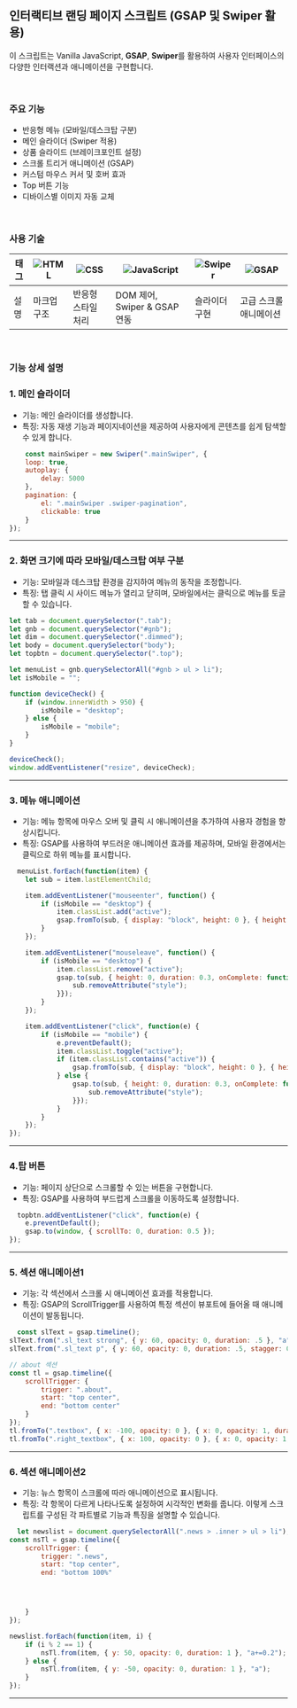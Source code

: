 ## 인터랙티브 랜딩 페이지 스크립트 (GSAP 및 Swiper 활용)

이 스크립트는 Vanilla JavaScript, **GSAP**, **Swiper**를 활용하여 사용자 인터페이스의 다양한 인터랙션과 애니메이션을 구현합니다.

<br/>

### 주요 기능

- 반응형 메뉴 (모바일/데스크탑 구분)
- 메인 슬라이더 (Swiper 적용)
- 상품 슬라이드 (브레이크포인트 설정)
- 스크롤 트리거 애니메이션 (GSAP)
- 커스텀 마우스 커서 및 호버 효과
- Top 버튼 기능
- 디바이스별 이미지 자동 교체

<br/>

### 사용 기술

| 태그 | ![HTML](https://img.shields.io/badge/HTML5-F05032?logo=html5&logoColor=white&style=flat-square) | ![CSS](https://img.shields.io/badge/CSS3-1572B6?logo=css3&logoColor=white&style=flat-square) | ![JavaScript](https://img.shields.io/badge/JavaScript-F7DF1E?logo=javascript&logoColor=000&style=flat-square) | ![Swiper](https://img.shields.io/badge/Swiper-6332F6?logo=swiper&logoColor=white&style=flat-square) | ![GSAP](https://img.shields.io/badge/GSAP-88CE02?logo=greensock&logoColor=white&style=flat-square) |
|---|---|---|---|---|---|
| 설명 | 마크업 구조 | 반응형 스타일 처리 | DOM 제어, Swiper & GSAP 연동 | 슬라이더 구현 | 고급 스크롤 애니메이션 |


<br/>

### 기능 상세 설명

### 1. 메인 슬라이더
- 기능: 메인 슬라이더를 생성합니다.
- 특징: 자동 재생 기능과 페이지네이션을 제공하여 사용자에게 콘텐츠를 쉽게 탐색할 수 있게 합니다.

``` JavaScript
    const mainSwiper = new Swiper(".mainSwiper", {
    loop: true,
    autoplay: { 
        delay: 5000
    },
    pagination: {
        el: ".mainSwiper .swiper-pagination",
        clickable: true
    }
});
```

---

### 2. 화면 크기에 따라 모바일/데스크탑 여부 구분

- 기능: 모바일과 데스크탑 환경을 감지하여 메뉴의 동작을 조정합니다.
- 특징: 탭 클릭 시 사이드 메뉴가 열리고 닫히며, 모바일에서는 클릭으로 메뉴를 토글할 수 있습니다.

```javascript
let tab = document.querySelector(".tab");
let gnb = document.querySelector("#gnb");
let dim = document.querySelector(".dimmed");
let body = document.querySelector("body");
let topbtn = document.querySelector(".top");

let menuList = gnb.querySelectorAll("#gnb > ul > li");
let isMobile = "";

function deviceCheck() {
    if (window.innerWidth > 950) {
        isMobile = "desktop";
    } else {
        isMobile = "mobile";
    }
}

deviceCheck();
window.addEventListener("resize", deviceCheck);

```

---
### 3. 메뉴 애니메이션

- 기능: 메뉴 항목에 마우스 오버 및 클릭 시 애니메이션을 추가하여 사용자 경험을 향상시킵니다.
- 특징: GSAP를 사용하여 부드러운 애니메이션 효과를 제공하며, 모바일 환경에서는 클릭으로 하위 메뉴를 표시합니다.

```javascript
  menuList.forEach(function(item) {
    let sub = item.lastElementChild;

    item.addEventListener("mouseenter", function() {
        if (isMobile == "desktop") {
            item.classList.add("active");
            gsap.fromTo(sub, { display: "block", height: 0 }, { height: "auto", duration: 0.3 });
        }
    });

    item.addEventListener("mouseleave", function() {
        if (isMobile == "desktop") {
            item.classList.remove("active");
            gsap.to(sub, { height: 0, duration: 0.3, onComplete: function() {
                sub.removeAttribute("style");
            }});
        }
    });

    item.addEventListener("click", function(e) {
        if (isMobile == "mobile") {
            e.preventDefault();
            item.classList.toggle("active");
            if (item.classList.contains("active")) {
                gsap.fromTo(sub, { display: "block", height: 0 }, { height: "auto", duration: 0.3 });
            } else {
                gsap.to(sub, { height: 0, duration: 0.3, onComplete: function() {
                    sub.removeAttribute("style");
                }});
            }
        }
    });
});
```

---
### 4.탑 버튼 

- 기능: 페이지 상단으로 스크롤할 수 있는 버튼을 구현합니다.
- 특징: GSAP를 사용하여 부드럽게 스크롤을 이동하도록 설정합니다.

```javascript
  topbtn.addEventListener("click", function(e) {
    e.preventDefault();
    gsap.to(window, { scrollTo: 0, duration: 0.5 });
});
```

---
### 5. 섹션 애니메이션1

- 기능: 각 섹션에서 스크롤 시 애니메이션 효과를 적용합니다.
- 특징: GSAP의 ScrollTrigger를 사용하여 특정 섹션이 뷰포트에 들어올 때 애니메이션이 발동됩니다.

```javascript
  const slText = gsap.timeline();
slText.from(".sl_text strong", { y: 60, opacity: 0, duration: .5 }, "a");
slText.from(".sl_text p", { y: 60, opacity: 0, duration: .5, stagger: 0.2 }, "a+=0.2");

// about 섹션
const tl = gsap.timeline({
    scrollTrigger: {
        trigger: ".about",
        start: "top center",
        end: "bottom center"
    }
});
tl.fromTo(".textbox", { x: -100, opacity: 0 }, { x: 0, opacity: 1, duration: 0.6 }, "a");
tl.fromTo(".right_textbox", { x: 100, opacity: 0 }, { x: 0, opacity: 1, duration: 0.6 }, "a+=0.2");
```

---
### 6. 섹션 애니메이션2

- 기능: 뉴스 항목이 스크롤에 따라 애니메이션으로 표시됩니다.
- 특징: 각 항목이 다르게 나타나도록 설정하여 시각적인 변화를 줍니다.
이렇게 스크립트를 구성된 각 파트별로 기능과 특징을 설명할 수 있습니다.

```javascript
  let newslist = document.querySelectorAll(".news > .inner > ul > li");
const nsTl = gsap.timeline({
    scrollTrigger: {
        trigger: ".news",
        start: "top center",
        end: "bottom 100%"




    }
});

newslist.forEach(function(item, i) {
    if (i % 2 == 1) {
        nsTl.from(item, { y: 50, opacity: 0, duration: 1 }, "a+=0.2");
    } else {
        nsTl.from(item, { y: -50, opacity: 0, duration: 1 }, "a");
    }
});
```

---




